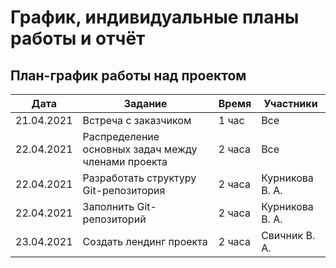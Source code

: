 # График, индивидуальные планы работы и отчёт

## План-график работы над проектом

| Дата           | Задание                                              | Время     |  Участники       |
|----------------|------------------------------------------------------|-----------|------------------|
| 21.04.2021     |Встреча с заказчиком                        | 1 час    | Все |
| 22.04.2021     | Распределение основных задач между членами проекта   | 2 часа    | Все |
| 22.04.2021     | Разработать структуру Git-репозитория                | 2 часа    | Курникова В. А. |
| 22.04.2021     | Заполнить Git-репозиторий                | 2 часа    | Курникова В. А. |
| 23.04.2021     | Создать лендинг проекта                 | 2 часа    | Свичник В. А. |


